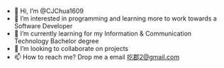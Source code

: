 - 👋 Hi, I’m @CJChua1609
- 👀 I’m interested in programming and learning more to work towards a Software Developer
- 🌱 I’m currently learning for my Information & Communication Technology Bachelor degree
- 💞️ I’m looking to collaborate on projects
- 📫 How to reach me? Drop me a email 吃郡2@gmail.com

<!---
CJChua1609/CJChua1609 is a ✨ special ✨ repository because its `README.md` (this file) appears on your GitHub profile.
You can click the Preview link to take a look at your changes.
--->
